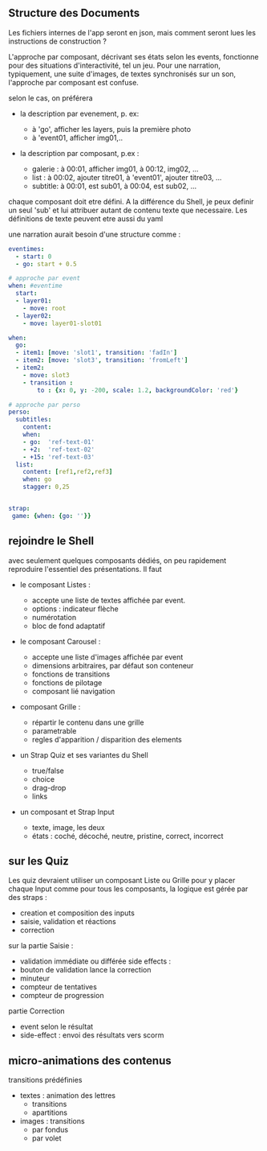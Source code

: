 ## Structure des Documents
Les fichiers internes de l'app seront en json, mais comment seront lues les  instructions de construction ?

L'approche par composant, décrivant ses états selon les events, fonctionne pour des situations d'interactivité, tel un jeu.
Pour une narration, typiquement, une suite d'images, de textes synchronisés sur un son, l'approche par composant est confuse.

selon le cas, on préférera 
- la description par evenement, p. ex:
    - à 'go', afficher les layers, puis la première photo
    - à 'event01, afficher img01,..

- la description par composant, p.ex :
    - galerie : à 00:01, afficher img01, à 00:12, img02, ...
    - list : à 00:02, ajouter titre01, à 'event01', ajouter titre03, ...
    - subtitle: à 00:01, est sub01, à 00:04, est sub02, ...

chaque composant doit etre défini. A la différence du Shell, je peux definir un seul 'sub' et lui attribuer autant de contenu texte que necessaire.
Les définitions de texte peuvent etre aussi du yaml

une narration aurait besoin d'une structure comme :

```yaml
eventimes:
  - start: 0
  - go: start + 0.5

# approche par event
when: #eventime
  start:
  - layer01:
    - move: root
  - layer02:
    - move: layer01-slot01

when: 
  go: 
  - item1: [move: 'slot1', transition: 'fadIn']
  - item2: [move: 'slot3', transition: 'fromLeft']
  - item2:  
    - move: slot3
    - transition :
        to : {x: 0, y: -200, scale: 1.2, backgroundColor: 'red'} 

# approche par perso
perso: 
  subtitles:
    content:
    when:
    - go:  'ref-text-01'
    - +2:  'ref-text-02'
    - +15: 'ref-text-03'
  list:
    content: [ref1,ref2,ref3]
    when: go
    stagger: 0,25


strap:
 game: {when: {go: ''}}

```

## rejoindre le Shell
avec seulement quelques composants dédiés, on peu rapidement reproduire l'essentiel des présentations. Il faut

- le composant Listes : 
  - accepte une liste de textes affichée par event. 
  - options : indicateur flèche
  - numérotation
  - bloc de fond adaptatif

- le composant Carousel :
  - accepte une liste d'images affichée par event
  - dimensions arbitraires, par défaut son conteneur
  - fonctions de transitions
  - fonctions de pilotage
  - composant lié navigation

- composant Grille :
  - répartir le contenu dans une grille
  - parametrable
  - regles  d'apparition / disparition des elements

- un Strap Quiz et ses variantes du Shell
  - true/false
  - choice
  - drag-drop
  - links

- un composant et Strap Input
  - texte, image, les deux
  - états : coché, décoché, neutre, pristine, correct, incorrect



## sur les Quiz
Les quiz devraient utiliser un composant Liste ou Grille pour y placer chaque Input
comme pour tous les composants, la logique est gérée par des straps :
- creation et composition des inputs
- saisie, validation et réactions
- correction

sur la partie Saisie :
- validation immédiate ou différée
side effects : 
- bouton de validation lance la correction
- minuteur
- compteur de tentatives
- compteur de progression

partie Correction
- event selon le résultat
- side-effect : envoi des résultats vers scorm


## micro-animations des contenus
transitions prédéfinies 
- textes : animation des lettres
  - transitions
  - apartitions
- images : transitions 
  - par fondus
  - par volet
